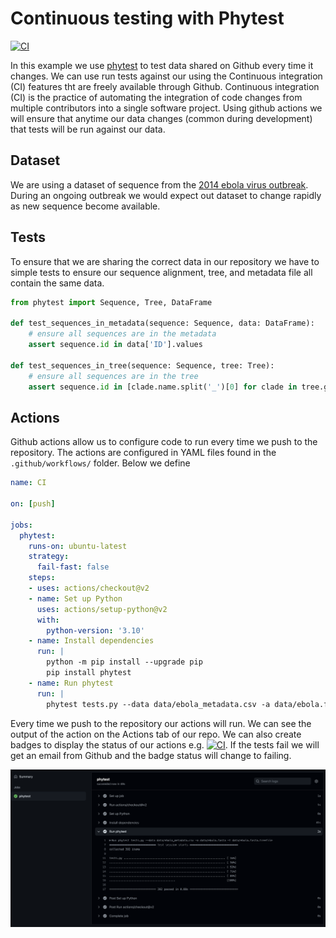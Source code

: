 # Continuous testing with Phytest

[![CI](https://github.com/phytest-devs/phytest-continuous-testing-example/actions/workflows/CI.yaml/badge.svg)](https://github.com/phytest-devs/phytest-continuous-testing-example/actions/workflows/CI.yaml)

In this example we use [phytest](https://github.com/phytest-devs/phytest) to test data shared on Github every time it changes. We can use run tests against our using the Continuous integration (CI) features tht are freely available through Github. Continuous integration (CI) is the practice of automating the integration of code changes from multiple contributors into a single software project. Using github actions we will ensure that anytime our data changes (common during development) that tests will be run against our data.


## Dataset 

We are using a dataset of sequence from the [2014 ebola virus outbreak](). During an ongoing outbreak we would expect out dataset to change rapidly as new sequence become available. 

## Tests

To ensure that we are sharing the correct data in our repository we have to simple tests to ensure our sequence alignment, tree, and metadata file all contain the same data. 

```Python
from phytest import Sequence, Tree, DataFrame

def test_sequences_in_metadata(sequence: Sequence, data: DataFrame):
    # ensure all sequences are in the metadata
    assert sequence.id in data['ID'].values

def test_sequences_in_tree(sequence: Sequence, tree: Tree):
    # ensure all sequences are in the tree
    assert sequence.id in [clade.name.split('_')[0] for clade in tree.get_terminals()]
```

## Actions

Github actions allow us to configure code to run every time we push to the repository. The actions are configured in YAML files found in the `.github/workflows/` folder. Below we define 

```yaml
name: CI

on: [push]

jobs:
  phytest:
    runs-on: ubuntu-latest
    strategy:
      fail-fast: false
    steps:
    - uses: actions/checkout@v2
    - name: Set up Python
      uses: actions/setup-python@v2
      with:
        python-version: '3.10'
    - name: Install dependencies
      run: |
        python -m pip install --upgrade pip
        pip install phytest
    - name: Run phytest
      run: |
        phytest tests.py --data data/ebola_metadata.csv -a data/ebola.fasta -t data/ebola.fasta.treefile
```

Every time we push to the repository our actions will run. We can see the output of the action on the Actions tab of our repo. We can also create badges to display the status of our actions e.g. [![CI](https://github.com/phytest-devs/phytest-continuous-testing-example/actions/workflows/CI.yaml/badge.svg)](https://github.com/phytest-devs/phytest-continuous-testing-example/actions/workflows/CI.yaml). If the tests fail we will get an email from Github and the badge status will change to failing. 

![](images/actions.png)
